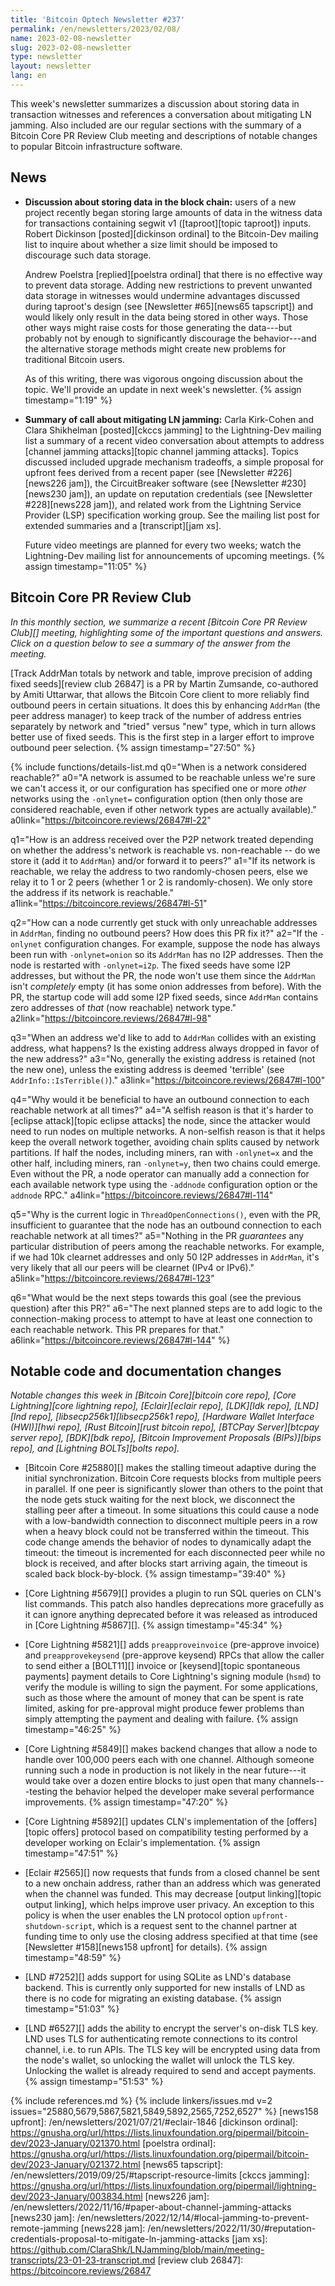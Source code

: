 ```yaml
---
title: 'Bitcoin Optech Newsletter #237'
permalink: /en/newsletters/2023/02/08/
name: 2023-02-08-newsletter
slug: 2023-02-08-newsletter
type: newsletter
layout: newsletter
lang: en
---
```

This week's newsletter summarizes a discussion about storing data in
transaction witnesses and references a conversation about mitigating LN
jamming.  Also included are our regular sections with the summary of a
Bitcoin Core PR Review Club meeting and descriptions of notable changes
to popular
Bitcoin infrastructure software.

## News

- **Discussion about storing data in the block chain:** users of a new
  project recently began storing large amounts of data in the witness
  data for transactions containing segwit v1 ([taproot][topic taproot]) inputs.   Robert
  Dickinson [posted][dickinson ordinal] to the Bitcoin-Dev mailing list
  to inquire about whether a size limit should be imposed to discourage
  such data storage.

  Andrew Poelstra [replied][poelstra ordinal] that there is no
  effective way to prevent data storage.  Adding new restrictions to
  prevent unwanted data storage in witnesses would undermine
  advantages discussed during taproot's design (see [Newsletter
  #65][news65 tapscript]) and would likely only result in the data
  being stored in other ways.  Those other ways might raise costs for
  those generating the data---but probably not by enough to
  significantly discourage the behavior---and the alternative storage
  methods might create new problems for traditional Bitcoin users.

  As of this writing, there was vigorous ongoing discussion about the
  topic.  We'll provide an update in next week's newsletter. {% assign timestamp="1:19" %}

- **Summary of call about mitigating LN jamming:** Carla Kirk-Cohen and
  Clara Shikhelman [posted][ckccs jamming] to the Lightning-Dev mailing
  list a summary of a recent video conversation about attempts to
  address [channel jamming attacks][topic channel jamming attacks].
  Topics discussed included upgrade mechanism tradeoffs, a simple
  proposal for upfront fees derived from a recent paper (see [Newsletter
  #226][news226 jam]), the CircuitBreaker software (see [Newsletter
  #230][news230 jam]), an update on reputation credentials (see
  [Newsletter #228][news228 jam]), and related work from the Lightning
  Service Provider (LSP) specification working group.  See the mailing
  list post for extended summaries and a [transcript][jam xs].

  Future video meetings are planned for every two weeks; watch the
  Lightning-Dev mailing list for announcements of upcoming meetings. {% assign timestamp="11:05" %}

## Bitcoin Core PR Review Club

*In this monthly section, we summarize a recent [Bitcoin Core PR Review Club][]
meeting, highlighting some of the important questions and answers.  Click on a
question below to see a summary of the answer from the meeting.*

[Track AddrMan totals by network and table, improve precision of adding fixed seeds][review club 26847]
is a PR by Martin Zumsande, co-authored by Amiti Uttarwar, that
allows the Bitcoin Core client to more reliably find outbound peers
in certain situations.
It does this by enhancing `AddrMan`
(the peer address manager) to keep track of the number of address entries
separately by network and "tried" versus "new" type, which in turn allows
better use of fixed seeds. This is the first step in a larger effort to
improve outbound peer selection. {% assign timestamp="27:50" %}

{% include functions/details-list.md
  q0="When is a network considered reachable?"
  a0="A network is assumed to be reachable unless we're sure we
      can't access it, or our configuration has specified one or
      more _other_ networks using the `-onlynet=` configuration option
      (then only those are considered reachable, even if other network
      types are actually available)."
  a0link="https://bitcoincore.reviews/26847#l-22"

  q1="How is an address received over the P2P network treated depending
      on whether the address's network is reachable vs. non-reachable --
      do we store it (add it to `AddrMan`) and/or forward it to peers?"
  a1="If its network is reachable, we relay the address to two
      randomly-chosen peers, else we relay it to 1 or 2 peers (whether
      1 or 2 is randomly-chosen).
      We only store the address if its network is reachable."
  a1link="https://bitcoincore.reviews/26847#l-51"

  q2="How can a node currently get stuck with only unreachable addresses
      in `AddrMan`, finding no outbound peers? How does this PR fix it?"
  a2="If the `-onlynet` configuration changes. For example, suppose the
      node has always been run with `-onlynet=onion` so its `AddrMan` has
      no I2P addresses. Then the node is restarted with `-onlynet=i2p`.
      The fixed seeds have some I2P addresses, but without the PR, the node
      won't use them since the `AddrMan` isn't _completely_ empty (it has some
      onion addresses from before). With the PR, the startup code will add
      some I2P fixed seeds, since `AddrMan` contains zero addresses
      of _that_ (now reachable) network type."
  a2link="https://bitcoincore.reviews/26847#l-98"

  q3="When an address we'd like to add to `AddrMan` collides with an existing
      address, what happens? Is the existing address always dropped in favor
      of the new address?"
  a3="No, generally the existing address is retained (not the new one),
      unless the existing address is deemed 'terrible'
      (see `AddrInfo::IsTerrible()`)."
  a3link="https://bitcoincore.reviews/26847#l-100"

  q4="Why would it be beneficial to have an outbound connection to each
      reachable network at all times?"
  a4="A selfish reason is that it's harder to [eclipse attack][topic eclipse attacks] the node,
      since the attacker would need to run nodes on multiple networks.
      A non-selfish reason is that it helps keep the overall network
      together, avoiding chain splits caused by network partitions.
      If half the nodes, including miners, ran with `-onlynet=x` and
      the other half, including miners, ran `-onlynet=y`, then two
      chains could emerge. Even without the PR, a node operator can
      manually add a connection for each available network type
      using the `-addnode` configuration option or the `addnode` RPC."
  a4link="https://bitcoincore.reviews/26847#l-114"

  q5="Why is the current logic in `ThreadOpenConnections()`, even with
      the PR, insufficient to guarantee that the node has an outbound
      connection to each reachable network at all times?"
  a5="Nothing in the PR _guarantees_ any particular distribution of
      peers among the reachable networks. For example, if we had 10k
      clearnet addresses and only 50 I2P addresses in `AddrMan`, it's
      very likely that all our peers will be clearnet (IPv4 or IPv6)."
  a5link="https://bitcoincore.reviews/26847#l-123"

  q6="What would be the next steps towards this goal (see the previous
      question) after this PR?"
  a6="The next planned steps are to add logic to the connection-making
      process to attempt to have at least one connection to each
      reachable network. This PR prepares for that."
  a6link="https://bitcoincore.reviews/26847#l-144"
%}

## Notable code and documentation changes

*Notable changes this week in [Bitcoin Core][bitcoin core repo], [Core
Lightning][core lightning repo], [Eclair][eclair repo], [LDK][ldk repo],
[LND][lnd repo], [libsecp256k1][libsecp256k1 repo], [Hardware Wallet
Interface (HWI)][hwi repo], [Rust Bitcoin][rust bitcoin repo], [BTCPay
Server][btcpay server repo], [BDK][bdk repo], [Bitcoin Improvement
Proposals (BIPs)][bips repo], and [Lightning BOLTs][bolts repo].*

- [Bitcoin Core #25880][] makes the stalling timeout adaptive during the
  initial synchronization. Bitcoin Core requests blocks from multiple
  peers in parallel. If one peer is significantly slower than others to
  the point that the node gets stuck waiting for the next block, we
  disconnect the stalling peer after a timeout. In some situations this
  could cause a node with a low-bandwidth connection to disconnect
  multiple peers in a row when a heavy block could not be transferred
  within the timeout. This code change amends the behavior of nodes to
  dynamically adapt the timeout: the timeout is incremented for each
  disconnected peer while no block is received, and after blocks start
  arriving again, the timeout is scaled back block-by-block. {% assign timestamp="39:40" %}

- [Core Lightning #5679][] provides a plugin to run SQL queries on CLN's list
  commands. This patch also handles deprecations more gracefully as it can
  ignore anything deprecated before it was released as introduced in
  [Core Lightning #5867][]. {% assign timestamp="45:34" %}

- [Core Lightning #5821][] adds `preapproveinvoice` (pre-approve
  invoice) and `preapprovekeysend` (pre-approve keysend) RPCs that allow
  the caller to send either a [BOLT11][] invoice or [keysend][topic
  spontaneous payments] payment details to Core Lightning's signing module
  (`hsmd`) to verify the module is willing to sign the payment.  For
  some applications, such as those where the amount of money that can
  be spent is rate limited, asking for pre-approval might produce fewer
  problems than simply attempting the payment and dealing with failure. {% assign timestamp="46:25" %}

- [Core Lightning #5849][] makes backend changes that allow a node to
  handle over 100,000 peers each with one channel.  Although someone
  running such a node in production is not likely in the near
  future---it would take over a dozen entire blocks to just open that
  many channels---testing the behavior helped the developer make several
  performance improvements. {% assign timestamp="47:20" %}

- [Core Lightning #5892][] updates CLN's implementation of the
  [offers][topic offers] protocol based on compatibility testing
  performed by a developer working on Eclair's implementation. {% assign timestamp="47:51" %}

- [Eclair #2565][] now requests that funds from a closed channel be sent
  to a new onchain address, rather than an address which was generated
  when the channel was funded.  This may decrease [output linking][topic
  output linking], which helps improve user privacy.  An exception to
  this policy is when the user enables the LN protocol option
  `upfront-shutdown-script`, which is a request sent to the channel
  partner at funding time to only use the closing address specified at
  that time (see [Newsletter #158][news158 upfront] for details). {% assign timestamp="48:59" %}

- [LND #7252][] adds support for using SQLite as LND's database backend.
  This is currently only supported for new installs of LND as there is
  no code for migrating an existing database. {% assign timestamp="51:03" %}

- [LND #6527][] adds the ability to encrypt the server's on-disk TLS
  key.  LND uses TLS for authenticating remote connections to its
  control channel, i.e. to run APIs.  The TLS key will be encrypted
  using data from the node's wallet, so unlocking the wallet will unlock
  the TLS key.  Unlocking the wallet is already required to send and
  accept payments. {% assign timestamp="51:53" %}

{% include references.md %}
{% include linkers/issues.md v=2 issues="25880,5679,5867,5821,5849,5892,2565,7252,6527" %}
[news158 upfront]: /en/newsletters/2021/07/21/#eclair-1846
[dickinson ordinal]: https://gnusha.org/url/https://lists.linuxfoundation.org/pipermail/bitcoin-dev/2023-January/021370.html
[poelstra ordinal]: https://gnusha.org/url/https://lists.linuxfoundation.org/pipermail/bitcoin-dev/2023-January/021372.html
[news65 tapscript]: /en/newsletters/2019/09/25/#tapscript-resource-limits
[ckccs jamming]: https://gnusha.org/url/https://lists.linuxfoundation.org/pipermail/lightning-dev/2023-January/003834.html
[news226 jam]: /en/newsletters/2022/11/16/#paper-about-channel-jamming-attacks
[news230 jam]: /en/newsletters/2022/12/14/#local-jamming-to-prevent-remote-jamming
[news228 jam]: /en/newsletters/2022/11/30/#reputation-credentials-proposal-to-mitigate-ln-jamming-attacks
[jam xs]: https://github.com/ClaraShk/LNJamming/blob/main/meeting-transcripts/23-01-23-transcript.md
[review club 26847]: https://bitcoincore.reviews/26847
